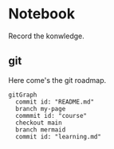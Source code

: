 # Notebook
Record the konwledge.

## git

Here come's the git roadmap.

```mermaid
gitGraph
  commit id: "README.md"
  branch my-page
  commmit id: "course"
  checkout main
  branch mermaid
  commit id: "learning.md"
```
